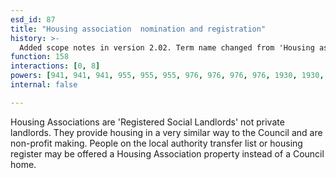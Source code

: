 ```yaml
---
esd_id: 87
title: "Housing association  nomination and registration"
history: >-
  Added scope notes in version 2.02. Term name changed from 'Housing association - nomination to join the register' to 'Housing - associations - nomination and registration' in version 3.00. Name changed to 'Housing association nomination and registration' in version 4.00
function: 158
interactions: [0, 8]
powers: [941, 941, 941, 955, 955, 955, 976, 976, 976, 976, 1930, 1930, 1930, 3120, 3120]
internal: false

---
```


Housing Associations are 'Registered Social Landlords' not private landlords. They provide housing in a very similar way to the Council and are non-profit making.  People on the local  authority transfer list or housing register may be offered a Housing Association property instead of a Council home.

